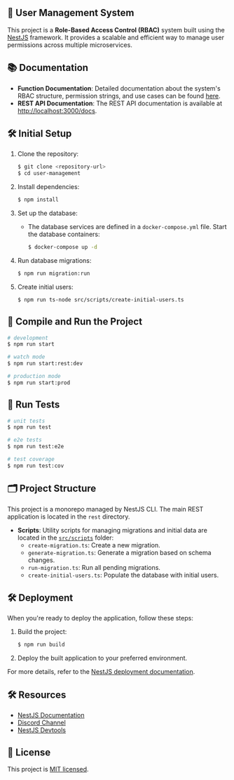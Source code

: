## 🧠 User Management System

This project is a **Role-Based Access Control (RBAC)** system built using the [NestJS](https://nestjs.com) framework. It provides a scalable and efficient way to manage user permissions across multiple microservices.

## 📚 Documentation

- **Function Documentation**: Detailed documentation about the system's RBAC structure, permission strings, and use cases can be found [here](./user_management_documentation.md).
- **REST API Documentation**: The REST API documentation is available at [http://localhost:3000/docs](http://localhost:3000/docs).

## 🛠️ Initial Setup

1. Clone the repository:

   ```bash
   $ git clone <repository-url>
   $ cd user-management
   ```

2. Install dependencies:

   ```bash
   $ npm install
   ```

3. Set up the database:

   - The database services are defined in a `docker-compose.yml` file. Start the database containers:
     ```bash
     $ docker-compose up -d
     ```

4. Run database migrations:

   ```bash
   $ npm run migration:run
   ```

5. Create initial users:
   ```bash
   $ npm run ts-node src/scripts/create-initial-users.ts
   ```

## 🚀 Compile and Run the Project

```bash
# development
$ npm run start

# watch mode
$ npm run start:rest:dev

# production mode
$ npm run start:prod
```

## 🧪 Run Tests

```bash
# unit tests
$ npm run test

# e2e tests
$ npm run test:e2e

# test coverage
$ npm run test:cov
```

## 🗂️ Project Structure

This project is a monorepo managed by NestJS CLI. The main REST application is located in the `rest` directory.

- **Scripts**: Utility scripts for managing migrations and initial data are located in the [`src/scripts`](./src/scripts) folder:
  - `create-migration.ts`: Create a new migration.
  - `generate-migration.ts`: Generate a migration based on schema changes.
  - `run-migration.ts`: Run all pending migrations.
  - `create-initial-users.ts`: Populate the database with initial users.

## 🛠️ Deployment

When you're ready to deploy the application, follow these steps:

1. Build the project:

   ```bash
   $ npm run build
   ```

2. Deploy the built application to your preferred environment.

For more details, refer to the [NestJS deployment documentation](https://docs.nestjs.com/deployment).

## 🛠️ Resources

- [NestJS Documentation](https://docs.nestjs.com)
- [Discord Channel](https://discord.gg/G7Qnnhy)
- [NestJS Devtools](https://devtools.nestjs.com)

## 📝 License

This project is [MIT licensed](https://opensource.org/licenses/MIT).
